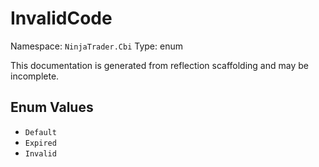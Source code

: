 # InvalidCode

Namespace: `NinjaTrader.Cbi`
Type: enum

This documentation is generated from reflection scaffolding and may be incomplete.

## Enum Values
- `Default`
- `Expired`
- `Invalid`
